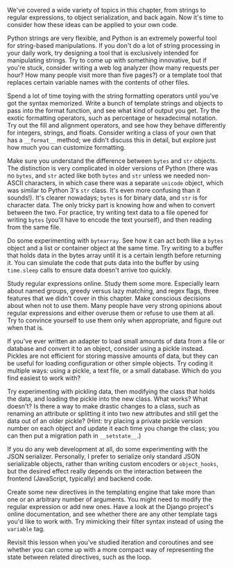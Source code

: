 We've covered a wide variety of topics in this chapter, from strings  to regular expressions, to object serialization, and back again. Now  it's time to consider how these ideas can be applied to your own code.

Python  strings are very flexible, and Python is an extremely powerful tool for  string-based manipulations. If you don't do a lot of string processing  in your daily work, try designing a tool that is exclusively intended  for manipulating strings. Try to come up with something innovative, but  if you're stuck, consider writing a web log analyzer (how many requests  per hour? How many people visit more than five pages?) or a template  tool that replaces certain variable names with the contents of other  files.

Spend a lot of time toying with the string formatting  operators until you've got the syntax memorized. Write a bunch of  template strings and objects to pass into the format function, and see  what kind of output you get. Try the exotic formatting operators, such  as percentage or hexadecimal notation. Try out the fill and alignment  operators, and see how they behave differently for integers, strings,  and floats. Consider writing a class of your own that has a `__format__` method; we didn't discuss this in detail, but explore just how much you can customize formatting.

Make sure you understand the difference between `bytes` and `str` objects. The distinction is very complicated in older versions of Python (there was no `bytes`, and `str` acted like both `bytes` and `str` unless we needed non-ASCII characters, in which case there was a separate `unicode` object, which was similar to Python 3's `str` class. It's even more confusing than it sounds!). It's clearer nowadays; `bytes` is for binary data, and `str`  is for character data. The only tricky part is knowing how and when to  convert between the two. For practice, try writing text data to a file  opened for writing `bytes` (you'll have to encode the text yourself), and then reading from the same file.

Do some experimenting with `bytearray`. See how it can act both like a `bytes`  object and a list or container object at the same time. Try writing to a  buffer that holds data in the bytes array until it is a certain length  before returning it. You can simulate the code that puts data into the  buffer by using `time.sleep` calls to ensure data doesn't arrive too quickly.

Study  regular expressions online. Study them some more. Especially learn  about named groups, greedy versus lazy matching, and regex flags, three  features that we didn't cover in this chapter. Make conscious decisions  about when not to use them. Many people have very strong opinions about  regular expressions and either overuse them or refuse to use them at  all. Try to convince yourself to use them only when appropriate, and  figure out when that is.

If you've ever written an adapter to load  small amounts of data from a file or database and convert it to an  object, consider using a pickle instead. Pickles are not efficient for  storing massive amounts of data, but they can be useful for loading  configuration or other simple objects. Try coding it multiple ways:  using a pickle, a text file, or a small database. Which do you find  easiest to work with?

Try experimenting with pickling data, then  modifying the class that holds the data, and loading the pickle into the  new class. What works? What doesn't? Is there a way to make drastic  changes to a class, such as renaming an attribute or splitting it into  two new attributes and still get the data out of an older pickle? (Hint:  try placing a private pickle version number on each object and update  it each time you change the class; you can then put a migration path in `__setstate__`.)

If  you do any web development at all, do some experimenting with the JSON  serializer. Personally, I prefer to serialize only standard JSON  serializable objects, rather than writing custom encoders or `object_hooks`, but the desired effect really depends on the interaction between the frontend (JavaScript, typically) and backend code.

Create  some new directives in the templating engine that take more than one or  an arbitrary number of arguments. You might need to modify the regular  expression or add new ones. Have a look at the Django project's online  documentation, and see whether there are any other template tags you'd  like to work with. Try mimicking their filter syntax instead of using  the `variable` tag.

Revisit this  lesson when you've studied iteration and coroutines and see whether you  can come up with a more compact way of representing the state between  related directives, such as the loop.